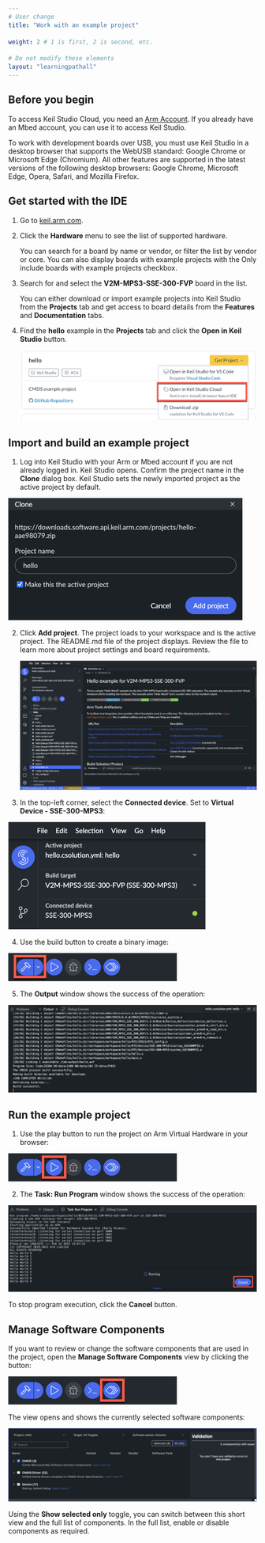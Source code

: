 ```yaml
---
# User change
title: "Work with an example project"

weight: 2 # 1 is first, 2 is second, etc.

# Do not modify these elements
layout: "learningpathall"
---
```


## Before you begin

To access Keil Studio Cloud, you need an [Arm Account](https://developer.arm.com/register). If you already have an Mbed account, you can use it to access Keil Studio.

To work with development boards over USB, you must use Keil Studio in a desktop browser that supports the WebUSB standard: Google Chrome or Microsoft Edge (Chromium). All other features are supported in the latest versions of the following desktop browsers: Google Chrome, Microsoft Edge, Opera, Safari, and Mozilla Firefox.

## Get started with the IDE

1. Go to [keil.arm.com](https://keil.arm.com).

1. Click the **Hardware** menu to see the list of supported hardware.

   You can search for a board by name or vendor, or filter the list by vendor or core. You can also display boards with example projects with the Only include boards with example projects checkbox.

1. Search for and select the **V2M-MPS3-SSE-300-FVP** board in the list.

   You can either download or import example projects into Keil Studio from the **Projects** tab and get access to board details from the **Features** and **Documentation** tabs.

1. Find the **hello** example in the **Projects** tab and click the **Open in Keil Studio** button.  

   ![Find and import hello #center](ksc_hello_import.png "Find and import hello project")

## Import and build an example project

1. Log into Keil Studio with your Arm or Mbed account if you are not already logged in. Keil Studio opens. Confirm the project name in the **Clone** dialog box. Keil Studio sets the newly imported project as the active project by default.  

![Import dialog #center](ksc_import_hello_project.png "Specify a name for the imported project")

2. Click **Add project**.
   The project loads to your workspace and is the active project. The README.md file of the project displays. Review the file to learn more about project settings and board requirements.  

   ![Project imported #center](ksc_project_imported.png "First screen after project import")

3. In the top-left corner, select the **Connected device**. Set to **Virtual Device - SSE-300-MPS3**:  

![Target selection #center](ksc_target_selection.png "Select your target")

4. Use the build button to create a binary image:  

![Build project #center](ksc_build.png "Build the project for your target")

5. The **Output** window shows the success of the operation:

![Output log #center](ksc_build_output_log.png "Output window logs operational success")

## Run the example project

1. Use the play button to run the project on Arm Virtual Hardware in your browser:  

![Build project #center](ksc_run.png "Run the project on your target")

2. The **Task: Run Program** window shows the success of the operation:

![Output log #center](ksc_run_output_log.png "Output window logs operational success")  

To stop program execution, click the **Cancel** button.

## Manage Software Components

If you want to review or change the software components that are used in the project, open the **Manage Software Components** view by clicking the button:  

![Build project #center](ksc_manage.png "Build the project for your target")

The view opens and shows the currently selected software components:

![Manage Software Components #center](ksc_manage_sw_comp.png "Manage Software Components View")

Using the **Show selected only** toggle, you can switch between this short view and the full list of components. In the full list, enable or disable components as required.
